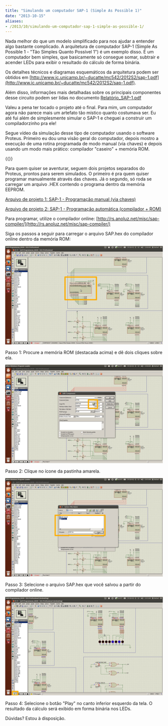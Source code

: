 ```yaml
---
title: "Simulando um computador SAP-1 (Simple As Possible 1)"
date: "2013-10-15"
aliases:
- /2013/10/simulando-um-computador-sap-1-simple-as-possible-1/
---
```


Nada melhor do que um modelo simplificado para nos ajudar a entender algo bastante complicado. A arquitetura de computador SAP-1 (Simple As Possible 1 - "Tão Simples Quanto Possível 1") é um exemplo disso. É um computador bem simples, que basicamente só consegue somar, subtrair e acender LEDs para exibir o resultado do cálculo de forma binária.

Os detalhes técnicos e diagramas esquemáticos da arquitetura podem ser obtidos em [http://www.ic.unicamp.br/~ducatte/mc542/2012S2/sap-1.pdf](http://www.ic.unicamp.br/~ducatte/mc542/2012S2/sap-1.pdf).

Além disso, informações mais detalhadas sobre os principais componentes desse circuito podem ser lidas no documento [Relatório_SAP-1.pdf](/downloads/Relatório_SAP-1.pdf)

Valeu a pena ter tocado o projeto até o final. Para mim, um computador agora não parece mais um artefato tão místico quanto costumava ser. Eu até fui além de simplesmente simular o SAP-1 e cheguei a construir um compiladorzinho pra ele!

Segue vídeo da simulação desse tipo de computador usando o software Proteus. Primeiro eu dou uma visão geral do computador, depois mostro a execução de uma rotina programada de modo manual (via chaves) e depois usando um modo mais prático: compilador "caseiro" + memória ROM.

{{<youtube qIYe6vY4N0M>}}

Para quem quiser se aventurar, seguem dois projetos separados do Proteus, prontos para serem simulados. O primeiro é pra quem quiser programar manualmente através das chaves. Já o segundo, só roda se carregar um arquivo .HEX contendo o programa dentro da memória EEPROM.

[Arquivo de projeto 1: SAP-1 - Programação manual (via chaves)](/downloads/SAP-Programacao_Manual.zip)

[Arquivo de projeto 2: SAP-1 - Programação automática (compilador + ROM)](/downloads/SAP-Programacao_ROM.zip)

Para programar, utilize o compilador online: [http://rs.anoluz.net/misc/sap-compiler/](http://rs.anoluz.net/misc/sap-compiler/)

Siga os passos a seguir para carregar o arquivo SAP.hex do compilador online dentro da memória ROM:

[![](/images/sap-programacao-1.jpg "sap-programacao-1")](/images/sap-programacao-1.jpg)

Passo 1: Procure a memória ROM (destacada acima) e dê dois cliques sobre ela.

[![](/images/sap-programacao-2.jpg "sap-programacao-2")](/images/sap-programacao-2.jpg)

Passo 2: Clique no ícone da pastinha amarela.

[![](/images/sap-programacao-3.jpg "sap-programacao-3")](/images/sap-programacao-3.jpg)

Passo 3: Selecione o arquivo SAP.hex que você salvou a partir do compilador online.

[![](/images/sap-programacao-4.jpg "sap-programacao-4")](/images/sap-programacao-4.jpg)

Passo 4: Selecione o botão "Play" no canto inferior esquerdo da tela. O resultado da cálculo será exibido em forma binária nos LEDs.

Dúvidas? Estou à disposição.
